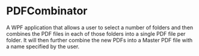 # PDFCombinator
A WPF application that allows a user to select a number of folders and then combines the PDF files in each of those folders into a single PDF file per folder. It will then further combine the new PDFs into a Master PDF file with a name specified by the user.
